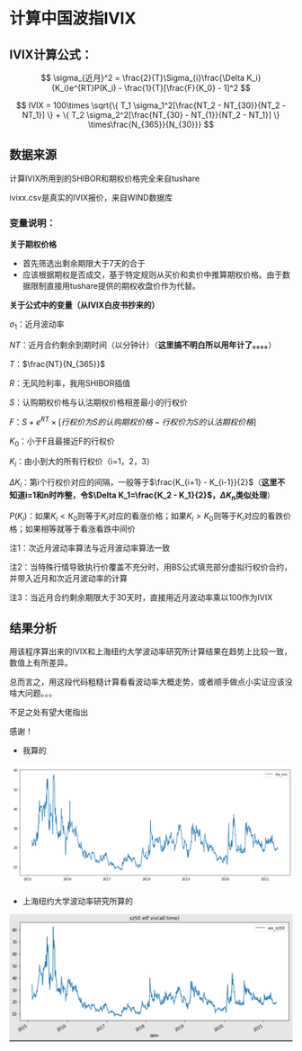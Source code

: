 # 计算中国波指IVIX

## IVIX计算公式：


$$
\sigma_{近月}^2 = \frac{2}{T}\Sigma_{i}\frac{\Delta K_i}{K_i}e^{RT}P(K_i) - \frac{1}{T}[\frac{F}{K_0} - 1]^2
$$

$$
IVIX = 100\times \sqrt{\{ T_1 \sigma_1^2[\frac{NT_2 - NT_{30}}{NT_2 - NT_1}] \} + \{ T_2 \sigma_2^2[\frac{NT_{30} - NT_{1}}{NT_2 - NT_1}] \} \times\frac{N_{365}}{N_{30}}}
$$

## 数据来源

计算IVIX所用到的SHIBOR和期权价格完全来自tushare

ivixx.csv是真实的IVIX报价，来自WIND数据库

### 变量说明：

**关于期权价格**

* 首先筛选出剩余期限大于7天的合于
* 应该根据期权是否成交，基于特定规则从买价和卖价中推算期权价格。由于数据限制直接用tushare提供的期权收盘价作为代替。

**关于公式中的变量（从IVIX白皮书抄来的）**

$\sigma_1$：近月波动率

$NT$：近月合约剩余到期时间（以分钟计）（**这里搞不明白所以用年计了。。。。**）

$T$：$\frac{NT}{N_{365}}$

$R$：无风险利率，我用SHIBOR插值

$S$：认购期权价格与认沽期权价格相差最小的行权价

$F$：$S+ e^{RT}\times [行权价为S的认购期权价格 - 行权价为S的认沽期权价格]$

$K_0$：小于F且最接近F的行权价

$K_i$：由小到大的所有行权价（i=1，2，3）

$\Delta K_i$：第i个行权价对应的间隔，一般等于$\frac{K_{i+1} - K_{i-1}}{2}$（**这里不知道i=1和n时咋整，令$\Delta K_1=\frac{K_2 - K_1}{2}$，$\Delta K_n$类似处理**）

$P(K_i)$：如果$K_i<K_0$则等于$K_i$对应的看涨价格；如果$K_i>K_0$则等于$K_i$对应的看跌价格；如果相等就等于看涨看跌中间价

注1：次近月波动率算法与近月波动率算法一致

注2：当特殊行情导致执行价覆盖不充分时，用BS公式填充部分虚拟行权价合约，并带入近月和次近月波动率的计算

注3：当近月合约剩余期限大于30天时，直接用近月波动率乘以100作为IVIX

## 结果分析

用该程序算出来的IVIX和上海纽约大学波动率研究所计算结果在趋势上比较一致，数值上有所差异。

总而言之，用这段代码粗糙计算看看波动率大概走势，或者顺手做点小实证应该没啥大问题。。。

不足之处有望大佬指出

感谢！

* 我算的

![image-20210522144057564](README.assets/image-20210522144057564.png)

* 上海纽约大学波动率研究所算的

![image-20210522144106086](README.assets/image-20210522144106086.png)



